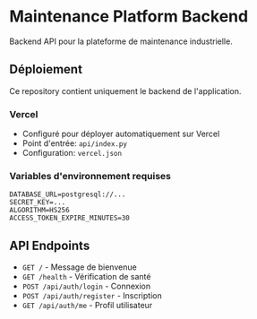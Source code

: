 # Maintenance Platform Backend

Backend API pour la plateforme de maintenance industrielle.

## Déploiement

Ce repository contient uniquement le backend de l'application.

### Vercel
- Configuré pour déployer automatiquement sur Vercel
- Point d'entrée: `api/index.py`
- Configuration: `vercel.json`

### Variables d'environnement requises
```
DATABASE_URL=postgresql://...
SECRET_KEY=...
ALGORITHM=HS256
ACCESS_TOKEN_EXPIRE_MINUTES=30
```

## API Endpoints

- `GET /` - Message de bienvenue
- `GET /health` - Vérification de santé
- `POST /api/auth/login` - Connexion
- `POST /api/auth/register` - Inscription
- `GET /api/auth/me` - Profil utilisateur

